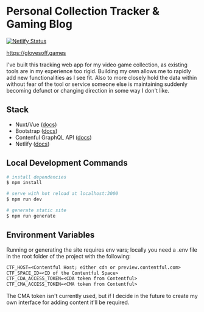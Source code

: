 # Personal Collection Tracker & Gaming Blog

[![Netlify Status](https://api.netlify.com/api/v1/badges/171aebf2-e82a-44e8-a43b-304532f5e693/deploy-status)](https://app.netlify.com/sites/glovesoffgames/deploys)

https://glovesoff.games

I've built this tracking web app for my video game collection, as existing tools are in my experience too rigid. Building my own allows me to rapidly add new functionalities as I see fit. Also to more closely hold the data within without fear of the tool or service someone else is maintaining suddenly becoming defunct or changing direction in some way I don't like.

## Stack

- Nuxt/Vue ([docs](https://nuxtjs.org))
- Bootstrap ([docs](https://bootstrap-vue.org/docs))
- Contenful GraphQL API ([docs](https://www.contentful.com/developers/docs/references/graphql/))
- Netlify ([docs](https://docs.netlify.com/))

## Local Development Commands

```bash
# install dependencies
$ npm install

# serve with hot reload at localhost:3000
$ npm run dev

# generate static site
$ npm run generate
```

## Environment Variables

Running or generating the site requires env vars; locally you need a .env file in the root folder of the project with the following:

```txt
CTF_HOST=<Contentful Host; either cdn or preview.contentful.com>
CTF_SPACE_ID=<ID of the Contentful Space>
CTF_CDA_ACCESS_TOKEN=<CDA token from Contentful>
CTF_CMA_ACCESS_TOKEN=<CMA token from Contentful>
```

The CMA token isn't currently used, but if I decide in the future to create my own interface for adding content it'll be required.
